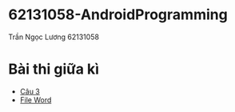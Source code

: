 # 62131058-AndroidProgramming
Trần Ngọc Lương
62131058
# Bài thi giữa kì
  - [Câu 3](https://github.com/luong141102/62131058-AndroidProgramming/tree/main/Cau3_MySelfApp)
  - [File Word](https://github.com/luong141102/62131058-AndroidProgramming/blob/main/GiuaKi_TranNgocLuong.docx)
